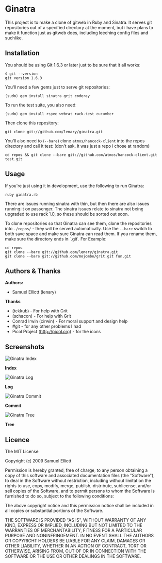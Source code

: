 Ginatra
=======

This project  is to make a  clone of gitweb in  Ruby and Sinatra. It  serves git
repositories out  of a specified  directory at the moment,  but i have  plans to
make  it function  just  as gitweb  does, including  leeching  config files  and
suchlike.

Installation
------------

You should be using Git 1.6.3 or later just to be sure that it all works:

    $ git --version
    git version 1.6.3

You'll need a few gems just to serve git repositories:

    (sudo) gem install sinatra grit coderay

To run the test suite, you also need:

    (sudo) gem install rspec webrat rack-test cucumber 
    
Then clone this repository:

    git clone git://github.com/lenary/ginatra.git
    
You'll  also need  to  (`--bare`) clone  `atmos/hancock-client`  into the  repos
directory and call it test: (don't ask, it was just a repo i chose at random)

    cd repos && git clone --bare git://github.com/atmos/hancock-client.git test.git
    
Usage
-----
        
If you're just using it in development, use the following to run Ginatra:

    ruby ginatra.rb
    
There  are issues  running sinatra  with thin,  but then  there are  also issues
running it on passenger. The sinatra issues relate to sinatra not being upgraded
to use rack 1.0, so these should be sorted out soon.

To clone repositories so that Ginatra  can see them, clone the repositories into
`./repos/` - they will be served  automatically. Use the `--bare` switch to both
save space and  make sure Ginatra can  read them. If you rename  them, make sure
the directory ends in `.git'. For Example:

    cd repos
    git clone --bare git://github.com/lenary/ginatra.git
    git clone --bare git://github.com/mojombo/grit.git fun.git

Authors & Thanks
----------------

**Authors:**

- Samuel Elliott (lenary)

**Thanks**

- (tekkub) - For help with Grit
- (schacon) - For help with Grit
- Conrad Irwin (cirwin) - For moral support and design help
- #git - for any other problems I had
- Picol Project (http://picol.org) - for the icons

Screenshots
-----------

![Ginatra Index](http://lenary-uploads.appspot.com/img/i?id=ag5sZW5hcnktdXBsb2Fkc3IMCxIFSW1hZ2UYuRcM&w=500&h=500 "Ginatra Index")

**Index**

![Ginatra Log](http://lenary-uploads.appspot.com/img/i?id=ag5sZW5hcnktdXBsb2Fkc3IMCxIFSW1hZ2UYuhcM&w=500&h=500 "Ginatra Log")

**Log**

![Ginatra Commit](http://lenary-uploads.appspot.com/img/i?id=ag5sZW5hcnktdXBsb2Fkc3IMCxIFSW1hZ2UYuxcM&w=500&h=500 "Ginatra Commit")

**Commit**

![Ginatra Tree](http://lenary-uploads.appspot.com/img/i?id=ag5sZW5hcnktdXBsb2Fkc3IMCxIFSW1hZ2UYuxcM&w=500&h=500 "Ginatra Tree")

**Tree**

Licence
-------

The MIT License

Copyright (c) 2009 Samuel Elliott

Permission is hereby granted, free of charge,  to any person obtaining a copy of
this software  and associated documentation  files (the "Software"), to  deal in
the Software  without restriction,  including without  limitation the  rights to
use, copy, modify, merge, publish, distribute, sublicense, and/or sell copies of
the Software, and to permit persons to  whom the Software is furnished to do so,
subject to the following conditions:

The above copyright  notice and this permission notice shall  be included in all
copies or substantial portions of the Software.

THE  SOFTWARE IS  PROVIDED "AS  IS", WITHOUT  WARRANTY OF  ANY KIND,  EXPRESS OR
IMPLIED, INCLUDING BUT NOT LIMITED TO THE WARRANTIES OF MERCHANTABILITY, FITNESS
FOR A PARTICULAR  PURPOSE AND NONINFRINGEMENT. IN NO EVENT  SHALL THE AUTHORS OR
COPYRIGHT HOLDERS BE  LIABLE FOR ANY CLAIM, DAMAGES OR  OTHER LIABILITY, WHETHER
IN  AN ACTION  OF  CONTRACT, TORT  OR  OTHERWISE,  ARISING FROM,  OUT  OF OR  IN
CONNECTION WITH THE SOFTWARE OR THE USE OR OTHER DEALINGS IN THE SOFTWARE.
